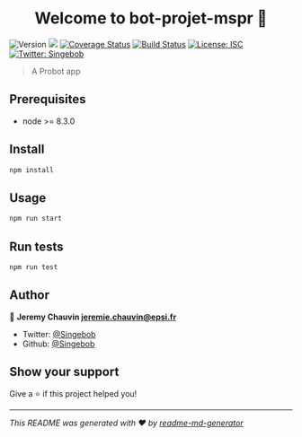 <h1 align="center">Welcome to bot-projet-mspr 👋</h1>
<p>
  <img alt="Version" src="https://img.shields.io/badge/version-1.1.0-blue.svg?cacheSeconds=2592000" />
  <img src="https://img.shields.io/badge/node-%3E%3D%208.3.0-blue.svg" />
  <a href='https://coveralls.io/github/Singebob/bot-projet-mspr?branch=master'><img src='https://coveralls.io/repos/github/Singebob/bot-projet-mspr/badge.svg?branch=master' alt='Coverage Status' /></a>
  <a href='https://cloud.drone.io/Singebob/bot-projet-mspr'><img src='https://cloud.drone.io/api/badges/Singebob/bot-projet-mspr/status.svg' alt='Build Status'/></a>
  <a href="#" target="_blank">
    <img alt="License: ISC" src="https://img.shields.io/badge/License-ISC-yellow.svg" />
  </a>
  <a href="https://twitter.com/Singebob" target="_blank">
    <img alt="Twitter: Singebob" src="https://img.shields.io/twitter/follow/Singebob.svg?style=social" />
  </a>
</p>

> A Probot app

## Prerequisites

- node >= 8.3.0

## Install

```sh
npm install
```

## Usage

```sh
npm run start
```

## Run tests

```sh
npm run test
```

## Author

👤 **Jeremy Chauvin <jeremie.chauvin@epsi.fr>**

* Twitter: [@Singebob](https://twitter.com/Singebob)
* Github: [@Singebob](https://github.com/Singebob)

## Show your support

Give a ⭐️ if this project helped you!

***
_This README was generated with ❤️ by [readme-md-generator](https://github.com/kefranabg/readme-md-generator)_